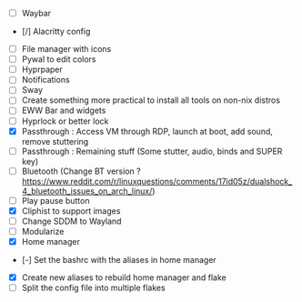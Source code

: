 - [ ] Waybar
- [/] Alacritty config
- [ ] File manager with icons
- [ ] Pywal to edit colors
- [ ] Hyprpaper
- [ ] Notifications
- [ ] Sway
- [ ] Create something more practical to install all tools on non-nix distros
- [ ] EWW Bar and widgets
- [ ] Hyprlock or better lock
- [X] Passthrough : Access VM through RDP, launch at boot, add sound, remove stuttering
- [ ] Passthrough : Remaining stuff (Some stutter, audio, binds and SUPER key)
- [ ] Bluetooth (Change BT version ? https://www.reddit.com/r/linuxquestions/comments/17id05z/dualshock_4_bluetooth_issues_on_arch_linux/)
- [ ] Play pause button
- [x] Cliphist to support images
- [ ] Change SDDM to Wayland
- [ ] Modularize
- [x] Home manager
- [-] Set the bashrc with the aliases in home manager
- [x] Create new aliases to rebuild home manager and flake
- [ ] Split the config file into multiple flakes
